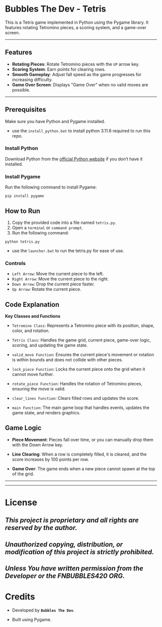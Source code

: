 # Bubbles The Dev - Tetris

This is a Tetris game implemented in Python using the Pygame library. It features rotating Tetromino pieces, a scoring system, and a game-over screen.

---

## Features

- **Rotating Pieces**: Rotate Tetromino pieces with the `UP` arrow key.
- **Scoring System**: Earn points for clearing rows.
- **Smooth Gameplay**: Adjust fall speed as the game progresses for increasing difficulty.
- **Game Over Screen**: Displays "Game Over" when no valid moves are possible.

---

## Prerequisites

Make sure you have Python and Pygame installed.
- use the `install_python.bat` to install python 3.11.6 required to run this repo. 

### Install Python
Download Python from the [official Python website](https://www.python.org/) if you don’t have it installed.

### Install Pygame
Run the following command to install Pygame:
```
pip install pygame
```

## How to Run
1. Copy the provided code into a file named `tetris.py`.
2. Open a `terminal` or `command prompt`.
3. Run the following command:

```
python tetris.py
```
- use the `launcher.bat` to run the tetris.py for ease of use.

### Controls

- `Left Arrow`: Move the current piece to the left.
- `Right Arrow`: Move the current piece to the right.
- `Down Arrow`: Drop the current piece faster.
- `Up Arrow`: Rotate the current piece.

## Code Explanation

**Key Classes and Functions**

- `Tetromino Class`: Represents a Tetromino piece with its position, shape, color, and rotation.

- `Tetris Class`: Handles the game grid, current piece, game-over logic, scoring, and updating the game state.

- `valid_move Function`: Ensures the current piece's movement or rotation is within bounds and does not collide with other pieces.

- `lock_piece Function`: Locks the current piece onto the grid when it cannot move further.

- `rotate_piece Function`: Handles the rotation of Tetromino pieces, ensuring the move is valid.

- `clear_lines Function`: Clears filled rows and updates the score.

- `main Function`: The main game loop that handles events, updates the game state, and renders graphics.

## Game Logic

- **Piece Movement**: Pieces fall over time, or you can manually drop them with the Down Arrow key.

- **Line Clearing**: When a row is completely filled, it is cleared, and the score increases by 100 points per row.

- **Game Over**: The game ends when a new piece cannot spawn at the top of the grid.

---
---


# License

## ***This project is proprietary and all rights are reserved by the author.***
## ***Unauthorized copying, distribution, or modification of this project is strictly prohibited.***
## ***Unless You have written permission from the Developer or the FNBUBBLES420 ORG.***


# Credits

- Developed by **`Bubbles The Dev`**.

- Built using Pygame.
